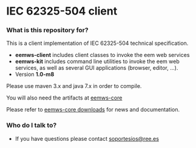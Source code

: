 # IEC 62325-504 client #


### What is this repository for? ###

This is a client implementation of IEC 62325-504 technical specification.

* **eemws-client** includes client classes to invoke the eem web services
* **eemws-kit** includes command line utilities to invoke the eem web services, as well as several GUI applications (browser, editor, ...).
* Version **1.0-m8**

Please use maven 3.x and java 7.x in order to compile.

You will also need the artifacts at [eemws-core](https://bitbucket.org/smree/eemws-core)

Please refer to [eemws-core downloads](https://bitbucket.org/smree/eemws-core/downloads) for news and documentation.

### Who do I talk to? ###

* If you have questions please contact soportesios@ree.es

